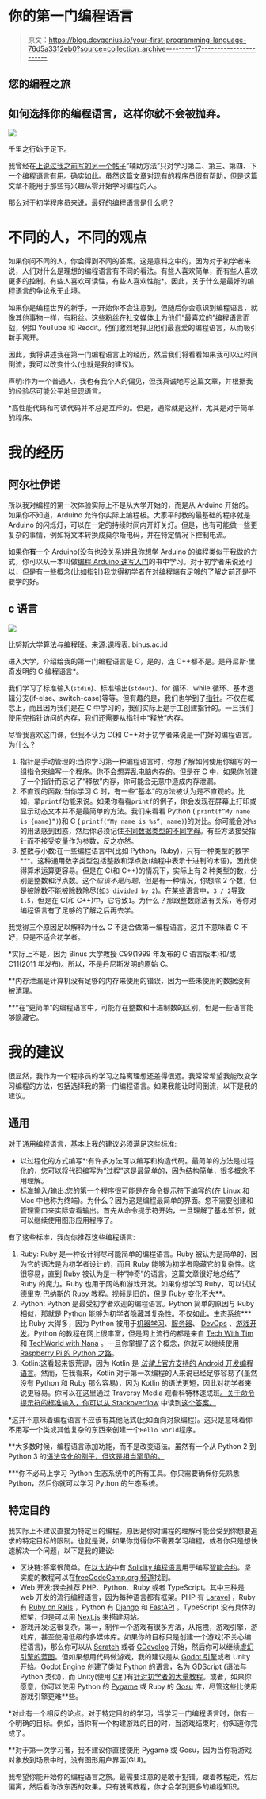 # 你的第一门编程语言

> 原文：<https://blog.devgenius.io/your-first-programming-language-76d5a3312eb0?source=collection_archive---------17----------------------->

## 您的编程之旅

## 如何选择你的编程语言，这样你就不会被抛弃。

![](img/62b765b16f791ad4ce88cad608aa93a9.png)

千里之行始于足下。

我曾经在[上说过我之前写的另一个帖子](https://medium.com/@giovanni.dejan/learn-new-programming-language-with-auxiliary-language-73ae1297d5fe)“辅助方法”只对学习第二、第三、第四、下一个编程语言有用。确实如此。虽然这篇文章对现有的程序员很有帮助，但是这篇文章不能用于那些有兴趣从零开始学习编程的人。

那么对于初学程序员来说，最好的编程语言是什么呢？

# 不同的人，不同的观点

如果你问不同的人，你会得到不同的答案。这是意料之中的，因为对于初学者来说，人们对什么是理想的编程语言有不同的看法。有些人喜欢简单，而有些人喜欢更多的控制。有些人喜欢可读性，有些人喜欢性能*。因此，关于什么是最好的编程语言的争论永无止境。

如果你是编程世界的新手，一开始你不会注意到，但随后你会意识到编程语言，就像其他事物一样，有[粉丝](https://www.merriam-webster.com/dictionary/fanboy)。这些粉丝在社交媒体上为他们“最喜欢的”编程语言而战，例如 YouTube 和 Reddit。他们激烈地捍卫他们最喜爱的编程语言，从而吸引新手离开。

因此，我将讲述我在第一门编程语言上的经历，然后我们将看看如果我可以让时间倒流，我可以改变什么(也就是我的建议)。

声明:作为一个普通人，我也有我个人的偏见，但我真诚地写这篇文章，并根据我的经验尽可能公平地呈现语言。

*高性能代码和可读代码并不总是互斥的。但是，通常就是这样，尤其是对于简单的程序。

# 我的经历

## 阿尔杜伊诺

所以我对编程的第一次体验实际上不是从大学开始的，而是从 Arduino 开始的。如果你不知道，Arduino 允许你实际上编程板。大家平时教的最基础的程序就是 Arduino 的闪烁灯，可以在一定的持续时间内开灯关灯。但是，也有可能做一些更复杂的事情，例如将文本转换成莫尔斯电码，并在特定情况下控制电流。

如果你**有**一个 Arduino(没有也没关系)并且你想学 Arduino 的编程类似于我做的方式，你可以从一本叫做[编程 Arduino:速写入门](https://www.amazon.com/Programming-Arduino-Getting-Started-Sketches/dp/1259641635/)的书中学习。对于初学者来说还可以，但是有一些概念(比如指针)我觉得初学者在对编程端有足够的了解之前还是不要学的好。

## c 语言

![](img/b38615e44c06dce433482a4eee533c19.png)

比努斯大学算法与编程班。来源:课程表. binus.ac.id

进入大学，介绍给我的第一门编程语言是 C，是的，连 C++都不是。是丹尼斯·里奇发明的 C 编程语言*。

我们学习了标准输入(`stdin`)、标准输出(`stdout`)、for 循环、while 循环、基本逻辑分支(if-else、switch-case)等等。但有趣的是，我们也学到了[指针](https://en.wikipedia.org/wiki/Pointer_(computer_programming))。不仅在概念上，而且因为我们是在 C 中学习的，我们实际上是手工创建指针的。一旦我们使用完指针访问的内存，我们还需要从指针中“释放”内存。

尽管我喜欢这门课，但我不认为 C(和 C++对于初学者来说是一门好的编程语言。为什么？

1.  指针是手动管理的:当你学习第一种编程语言时，你想了解如何使用你编写的一组指令来编写一个程序。你不会想弄乱电脑内存的。但是在 C 中，如果你创建了一个指针而忘记了“释放”内存，你可能会无意中造成内存泄漏。
2.  不直观的函数:当你学习 C 时，有一些“基本”的方法被认为是不直观的。比如，拿`printf`功能来说。如果你看看`printf`的例子，你会发现在屏幕上打印或显示动态文本并不是最简单的方法。我们来看看 Python ( `print(f”My name is {name}”)`)和 C ( `printf(“My name is %s”, name)`)的对比。你可能会对`%s`的用法感到困惑，然后你必须记住[不同数据类型的不同字母](https://www.tutorialspoint.com/c_standard_library/c_function_printf.htm)。有些方法接受指针而不接受变量作为参数，反之亦然。
3.  整数与小数:在一些编程语言中(比如 Python，Ruby)，只有一种类型的数字***。这种通用数字类型包括整数和浮点数(编程中表示十进制的术语)，因此使得算术运算更容易。但是在 C(和 C++)的情况下，实际上有 2 种类型的数，分别是整数和浮点数。这个*应该不是问题*，但是有一种情况，你想除 2 个数，但是被除数不能被除数除尽(如`3 divided by 2`)。在某些语言中，`3 / 2`导致`1.5`，但是在 C(和 C++)中，它导致`1`。为什么？那跟整数除法有关系，等你对编程语言有了足够的了解之后再去学。

我觉得三个原因足以解释为什么 C 不适合做第一编程语言。这并不意味着 C 不好，只是不适合初学者。

*实际上不是，因为 Binus 大学教授 C99(1999 年发布的 C 语言版本)和/或 C11(2011 年发布)。所以，不是丹尼斯发明的原始 C。

**内存泄漏是计算机没有足够的内存来使用的错误，因为一些未使用的数据没有被清理。

***在“更简单”的编程语言中，可能存在整数和十进制数的区别，但是一些语言能够隐藏它。

# 我的建议

很显然，我作为一个程序员的学习之路离理想还差得很远。我常常希望我能改变学习编程的方法，包括选择我的第一门编程语言。如果我能让时间倒流，以下是我的建议。

## 通用

对于通用编程语言，基本上我的建议必须满足这些标准:

*   以过程化的方式编写*:有许多方法可以编写和构造代码。最简单的方法是过程化的，您可以将代码编写为“过程”这是最简单的，因为结构简单，很多概念不用理解。
*   标准输入/输出:您的第一个程序很可能是在命令提示符下编写的(在 Linux 和 Mac 中也称为终端)。为什么？因为这是编程最简单的界面。您不需要创建和管理窗口来实际查看输出。首先从命令提示符开始，一旦理解了基本知识，就可以继续使用图形应用程序了。

有了这些标准，我向你推荐这些编程语言:

1.  Ruby: Ruby 是一种设计得尽可能简单的编程语言。Ruby 被认为是简单的，因为它的语法是为初学者设计的，而且 Ruby 能够为初学者隐藏它的复杂性。这很容易，直到 Ruby 被认为是一种“神奇”的语言。这篇文章很好地总结了 Ruby 的魔力。Ruby 也用于网站和游戏开发。如果你想学习 Ruby，可以试试德里克·巴纳斯的 [Ruby 教程。视频是旧的，但是 Ruby 变化不大**。](https://www.youtube.com/watch?v=Dji9ALCgfpM)
2.  Python: Python 是最受初学者欢迎的编程语言。Python 简单的原因与 Ruby 相似，那就是 Python 能够为初学者隐藏其复杂性。不仅如此，生态系统***比 Ruby 大得多，因为 Python 被用于[机器学习](https://www.tensorflow.org/)、[服务器](https://fastapi.tiangolo.com/)、 [DevOps](https://www.ansible.com/) 、[游戏开发](https://www.pygame.org/news)。Python 的教程在网上很丰富，但是网上流行的都是来自 [Tech With Tim](https://www.youtube.com/watch?v=sxTmJE4k0ho) 和 [TechWorld with Nana](https://www.youtube.com/watch?v=t8pPdKYpowI) 。一旦你掌握了这个概念，你就可以继续使用 [Raspberry Pi 的 Python 之路](https://projects.raspberrypi.org/en/pathways/python-intro)。
3.  Kotlin:这看起来很荒谬，因为 Kotlin 是 [*法律上*官方支持的 Android 开发编程语言](https://developer.android.com/kotlin/first)。然而，在我看来，Kotlin 对于第一次编程的人来说已经足够容易了(虽然没有 Python 和 Ruby 那么容易)，因为 Kotlin 的语法更短，因此对初学者来说更容易。你可以在这里通过 Traversy Media 观看科特林速成班[。关于命令提示符的标准输入，你可以从 Stackoverflow](https://www.youtube.com/watch?v=5flXf8nuq60) 中读到[这个答案。](https://stackoverflow.com/a/41283570)

*这并不意味着编程语言不应该有其他范式(比如面向对象编程)。这只是意味着你不用写一个类或其他复杂的东西来创建一个`Hello world`程序。

**大多数时候，编程语言添加功能，而不是改变语法。虽然有一个从 Python 2 到 Python 3 的[语法变化的例子，但这是相当罕见的。](https://www.interviewbit.com/blog/difference-between-python-2-and-3/)

***你不必马上学习 Python 生态系统中的所有工具。你只需要确保你先熟悉 Python，然后你就可以学习 Python 的生态系统。

## 特定目的

我实际上不建议直接为特定目的编程。原因是你对编程的理解可能会受到你想要追求的特定目标的限制。也就是说，如果你觉得你不需要学习编程，或者你只是想快速解决一个问题，以下是我的建议:

*   区块链:答案很简单。在[以太坊](https://ethereum.org/en/)中有 [Solidity 编程语言](https://soliditylang.org/)用于编写[智能合约](https://www.youtube.com/watch?v=ZE2HxTmxfrI)。坚实度的教程可以在[freeCodeCamp.org 频道](https://www.youtube.com/watch?v=ipwxYa-F1uY)找到。
*   Web 开发:我会推荐 PHP、Python、Ruby 或者 TypeScript。其中三种是 web 开发的流行编程语言，因为每种语言都有框架。PHP 有 [Laravel](https://laravel.com/) ，Ruby 有 [Ruby on Rails](https://rubyonrails.org/) ，Python 有 [Django](https://www.djangoproject.com/) 和 [FastAPI](https://fastapi.tiangolo.com/) 。TypeScript 没有具体的框架，但是可以用 [Next.js](https://nextjs.org/) 来搭建网站。
*   游戏开发:这很复杂。第一，制作一个游戏有很多方法，从拖拽，游戏引擎，游戏库，甚至使用低级的多媒体库。如果你的目标只是创建一个游戏(不关心编程语言)，那么你可以从 [Scratch](https://scratch.mit.edu/) 或者 [GDevelop](https://gdevelop.io/) 开始，然后你可以继续[虚幻引擎的蓝图](https://www.youtube.com/playlist?list=PL9KfHZARfY8Z7RVgTubrw5-xWOA8dvGic)。但如果想用代码做游戏，我的建议是从 [Godot 引擎](https://godotengine.org/)或者 Unity 开始。Godot Engine 创建了类似 Python 的语言，名为 [GDScript](https://gdscript.com/tutorials/) (语法与 Python 类似)，而 Unity(使用 [C#](https://dotnet.microsoft.com/en-us/learn/csharp) )有[针对初学者的大量教程](https://learn.unity.com/pathways)。或者，如果你愿意，你可以使用 Python 的 [Pygame](https://www.pygame.org/news) 或 Ruby 的 [Gosu](https://www.libgosu.org/) 库，尽管这些比使用游戏引擎更难**些。

*对此有一个相反的论点。对于特定目的的学习，当学习一门编程语言时，你有一个明确的目标。例如，当你有一个构建游戏的目的时，当游戏结束时，你知道你完成了。

**对于第一次学习者，我不建议你直接使用 Pygame 或 Gosu，因为当你将游戏对象放到场景中时，没有图形用户界面(GUI)。

我希望你能开始你的编程语言之旅。最需要注意的是敢于犯错。跟着教程走，然后偏离，然后看你改东西的效果。只有脱离教程，你才会学到更多的编程知识。